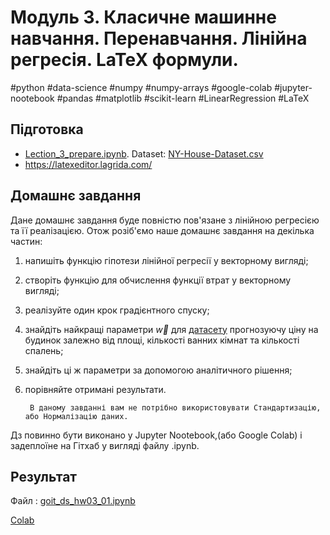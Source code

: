 # Модуль 3. Класичне машинне навчання. Перенавчання. Лінійна регресія. LaTeX формули.

#python #data-science #numpy #numpy-arrays #google-colab #jupyter-nootebook #pandas #matplotlib #scikit-learn #LinearRegression #LaTeX

## Підготовка
- [Lection_3_prepare.ipynb](https://colab.research.google.com/drive/1zAcxxG7hKCpwu8TEu4JTCBe-TkyY9MMO?usp=sharing).  Dataset: [NY-House-Dataset.csv
](NY-House-Dataset.csv)
- https://latexeditor.lagrida.com/

## Домашнє завдання

Дане домашнє завдання буде повністю пов'язане з лінійною регресією та її реалізацією. Отож розіб'ємо наше домашнє завдання на декілька частин:

1. напишіть функцію гіпотези лінійної регресії у векторному вигляді;
1. створіть функцію для обчислення функції втрат у векторному вигляді;
1. реалізуйте один крок градієнтного спуску;
1. знайдіть найкращі параметри $\vec{w}$ для [датасету](Housing.csv) прогнозуючу ціну на будинок залежно від площі, кількості ванних кімнат та кількості спалень;
1. знайдіть ці ж параметри за допомогою аналітичного рішення;
1. порівняйте отримані результати.


        В даному завданні вам не потрібно використовувати Стандартизацію, або Нормалізацію даних.

Дз повинно бути виконано у Jupyter Nootebook,(або Google Colab) і задеплоїне на Гітхаб у вигляді файлу .ipynb.


## Результат

Файл : [goit_ds_hw03_01.ipynb](goit_ds_hw03_01.ipynb)   

[Colab](https://colab.research.google.com/drive/19VHs8S9nvYrdARJfuaQ2wWFRmHhMI9id?usp=sharing)
